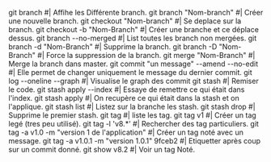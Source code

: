 git branch					                        #| Affihe les Différente branch.
git branch "Nom-branch"				                #| Créer une nouvelle branch.
git checkout "Nom-branch"				            #| Se deplace sur la branch.
git checkout -b "Nom-Branch"			            #| Créer une branche et ce déplace dessus.
git branch --no-merged				                #| List toutes les branch non mergées.
git branch -d "Nom-Branch"		                    #| Supprime la branch.
git branch -D "Nom-Branch"		                    #| Force la suppression de la branch.
git merge "Nom-Branch"					            #| Merge la branch dans master.
git commit "un message" --amend --no-edit           #| Elle permet de changer uniquement le message du dernier commit.
git log --oneline --graph			                #| Visualise le graph des commit
git stash					                        #| Remiser le code.
git stash apply --index				                #| Essaye de remettre ce qui était dans l'index.
git stash apply					                    #| On recupère ce qui était dans la stash et on l'applique.
git stash list					                    #| Listez sur la branche les stash.
git stash drop					                    #| Supprime le premier stash.
git tag 					                        #| liste les tag.
git tag v1					                        #| Créer un tag legé (tres peu utilisé).
git tag -l 'v8.*'				                    #| Rechercher des tag particuliers.
git tag -a v1.0 -m "version 1 de l'application"     #| Créer un tag noté avec un message.
git tag -a v1.0.1 -m "version 1.0.1" 9fceb2	        #| Etiquetter après coup sur un commit donné.
git show v8.2					                    #| Voir un tag Noté.